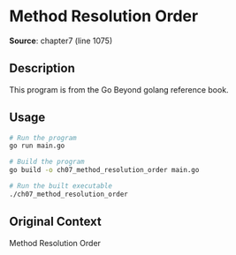 # Method Resolution Order

**Source**: chapter7 (line 1075)

## Description

This program is from the Go Beyond golang reference book.

## Usage

```bash
# Run the program
go run main.go

# Build the program
go build -o ch07_method_resolution_order main.go

# Run the built executable
./ch07_method_resolution_order
```

## Original Context

Method Resolution Order
